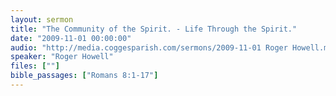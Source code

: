 ```yaml
---
layout: sermon
title: "The Community of the Spirit. - Life Through the Spirit."
date: "2009-11-01 00:00:00"
audio: "http://media.coggesparish.com/sermons/2009-11-01 Roger Howell.mp3"
speaker: "Roger Howell"
files: [""]
bible_passages: ["Romans 8:1-17"]
---
```

